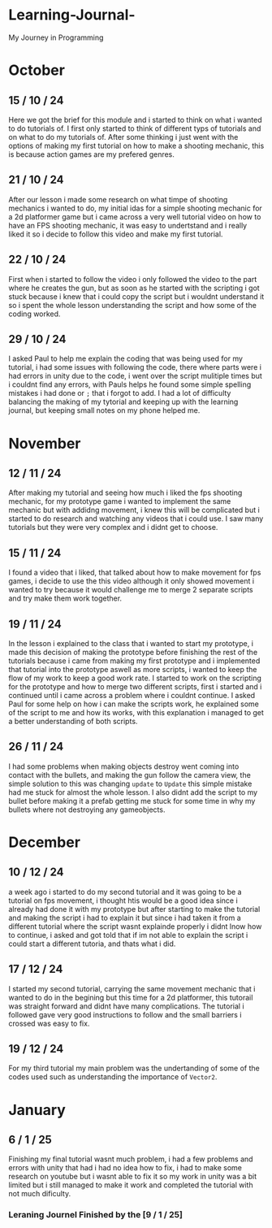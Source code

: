 # Learning-Journal-
My Journey in Programming 

# October 

## 15 / 10 / 24

Here we got the brief for this module and i started to think on what i wanted to do tutorials of. I first only started to think of different typs of tutorials and on what to do my tutorials of. After some thinking i just went with the options of making my first tutorial on how to make a shooting mechanic, this is because action games are my prefered genres.


## 21 / 10 / 24

After our lesson i made some research on what timpe of shooting mechanics i wanted to do, my initial idas for a simple shooting mechanic for a 2d platformer game but i came across a very well tutorial video on how to have an FPS shooting mechanic, it was easy to undertstand and i really liked it so i decide to follow this video and make my first tutorial. 

## 22 / 10 / 24 

First when i started to follow the video i only followed the video to the part where he creates the gun, but as soon as he started with the scripting i got stuck because i knew that i could copy the script but i wouldnt understand it so i spent the whole lesson understanding the script and how some of the coding worked. 

## 29 / 10 / 24

I asked Paul to help me explain the coding that was being used for my tutorial, i had some issues with following the code, there where parts were i had errors in unity due to the code, i went over the script mulitiple times but i couldnt find any errors, with Pauls helps he found some simple spelling mistakes i had done or `;` that i forgot to add. I had a lot of difficulty balancing the making of my tytorial and keeping up with the learning journal, but keeping small notes on my phone helped me. 

# November

## 12 / 11 / 24

After making my tutorial and seeing how much i liked the fps shooting mechanic, for my prototype game i wanted to implement the same mechanic but with addidng movement, i knew this will be complicated but i started to do research and watching any videos that i could use. I saw many tutorials but they were very complex and i didnt get to choose. 

## 15 / 11 / 24

I found a video that i liked, that talked about how to make movement for fps games, i decide to use the this video although it only showed movement i wanted to try because it would challenge me to merge 2 separate scripts and try make them work together. 

## 19 / 11 / 24

In the lesson i explained to the class that i wanted to start my prototype, i made this decision of making the prototype before finishing the rest of the tutorials because i came from making my first prototype and i implemented that tutorial into the prototype aswell as more scripts, i wanted to keep the flow of my work to keep a good work rate. I started to work on the scripting for the prototype and how to merge two different scripts, first i started and i continued until i came across a problem where i couldnt continue. I asked Paul for some help on how i can make the scripts work, he explained some of the script to me and how its works, with this explanation i managed to get a better understanding of both scripts. 

## 26 / 11 / 24

I had some problems when making objects destroy went coming into contact with the bullets, and making the gun follow the camera view, the simple solution to this was changing `update` to `Update` this simple mistake had me stuck for almost the whole lesson. I also didnt add the script to my bullet before making it a prefab getting me stuck for some time in why my bullets where not destroying any gameobjects.

# December 

## 10 / 12 / 24

a week ago i started to do my second tutorial and it was going to be a tutorial on fps movement, i thought htis would be a good idea since i already had done it with my prototype but after starting to make the tutorial and making the script i had to explain it but since i had taken it from a different tutorial where the script wasnt explainde properly i didnt lnow how to continue, i asked and got told that if im not able to explain the script i could start a different tutoria, and thats what i did. 

## 17 / 12 / 24

I started my second tutorial, carrying the same movement mechanic that i wanted to do in the begining but this time for a 2d platformer, this tutorail was straight forward and didnt have many complications. The tutorial i followed gave very good instructions to follow and the small barriers i crossed was easy to fix.

## 19 / 12 / 24

For my third tutorial my main problem was the undertanding of some of the codes used such as understanding the importance of `Vector2`. 

# January

## 6 / 1 / 25

Finishing my final tutorial wasnt much problem, i had a few problems and errors with unity that had i had no idea how to fix, i had to make some research on youtube but i wasnt able to fix it so my work in unity was a bit limited but i still managed to make it work and completed the tutorial with not much dificulty.   

### Leraning Journel Finished by the [9 / 1 / 25]








